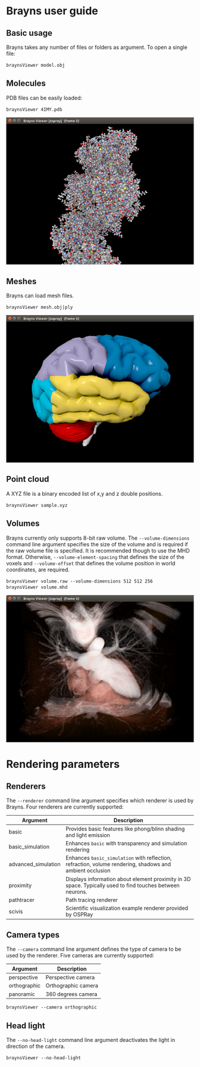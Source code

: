 # Brayns user guide

## Basic usage

Brayns takes any number of files or folders as argument. To open a single file:
```
braynsViewer model.obj
```

## Molecules

PDB files can be easily loaded:

```
braynsViewer 4IMY.pdb
```

![PDBFile](images/PDBFile.png)


## Meshes

Brayns can load mesh files.

```
braynsViewer mesh.obj|ply
```

![Mesh](images/Mesh.png)


## Point cloud

A XYZ file is a binary encoded list of x,y and z double positions.

```
braynsViewer sample.xyz
```

## Volumes

Brayns currently only supports 8-bit raw volume. The ```--volume-dimensions```
command line argument specifies the size of the volume and is required if the raw
volume file is specified. It is recommended though to use the MHD format.
Otherwise, ```--volume-element-spacing``` that defines the size of the voxels
and ```--volume-offset``` that defines the volume position in world coordinates,
are required.

```
braynsViewer volume.raw --volume-dimensions 512 512 256
braynsViewer volume.mhd
```

![Volume](images/Volume.png)


# Rendering parameters

## Renderers

The ```--renderer``` command line argument specifies which renderer is used by Brayns.
Four renderers are currently supported:

| Argument            | Description
| --------------------| -------------
| basic               | Provides basic features like phong/blinn shading and light emission
| basic_simulation    | Enhances ```basic``` with transparency and simulation rendering
| advanced_simulation | Enhances ```basic_simulation``` with reflection, refraction, volume rendering, shadows and ambient occlusion
| proximity           | Displays information about element proximity in 3D space. Typically used to find touches between neurons.
| pathtracer          | Path tracing renderer
| scivis              | Scientific visualization example renderer provided by OSPRay


## Camera types

The ```--camera``` command line argument defines the type of camera to be used
by the renderer. Five cameras are currently supported:

| Argument             | Description
| ---------------------| -------------
| perspective          | Perspective camera
| orthographic         | Orthographic camera
| panoramic            | 360 degrees camera

```
braynsViewer --camera orthographic
```

## Head light

The ```--no-head-light``` command line argument deactivates the light in
direction of the camera.

```
braynsViewer --no-head-light
```
